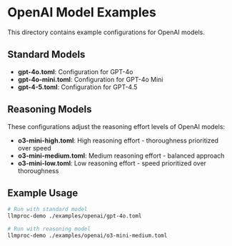 # OpenAI Model Examples

This directory contains example configurations for OpenAI models.

## Standard Models

- **gpt-4o.toml**: Configuration for GPT-4o
- **gpt-4o-mini.toml**: Configuration for GPT-4o Mini
- **gpt-4-5.toml**: Configuration for GPT-4.5

## Reasoning Models

These configurations adjust the reasoning effort levels of OpenAI models:

- **o3-mini-high.toml**: High reasoning effort - thoroughness prioritized over speed
- **o3-mini-medium.toml**: Medium reasoning effort - balanced approach
- **o3-mini-low.toml**: Low reasoning effort - speed prioritized over thoroughness

## Example Usage

```bash
# Run with standard model
llmproc-demo ./examples/openai/gpt-4o.toml

# Run with reasoning model
llmproc-demo ./examples/openai/o3-mini-medium.toml
```